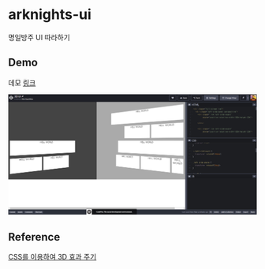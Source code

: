 # arknights-ui

명일방주 UI 따라하기

## Demo

데모 [링크](https://codepen.io/stories2/pen/NWPEdWb)

![미리보기](Demo/demo.png)

## Reference

[CSS를 이용하여 3D 효과 주기](https://webclub.tistory.com/622)